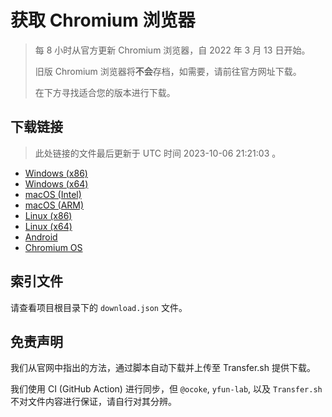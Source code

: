 # 获取 Chromium 浏览器

> 每 8 小时从官方更新 Chromium 浏览器，自 2022 年 3 月 13 日开始。
> 
> 旧版 Chromium 浏览器将**不会**存档，如需要，请前往官方网址下载。
>
> 在下方寻找适合您的版本进行下载。

## 下载链接

> 此处链接的文件最后更新于 UTC 时间 2023-10-06 21:21:03
。

- [Windows (x86)](https://transfer.sh/lM9T7fvXbn/Win.zip)
- [Windows (x64)](https://transfer.sh/g8DrCBlCnh/Win_x64.zip)
- [macOS (Intel)](https://transfer.sh/jdShGMV7YG/Mac.zip)
- [macOS (ARM)](https://transfer.sh/OuOYuKiwpP/Mac_Arm.zip)
- [Linux (x86)](https://transfer.sh/Onzvm8JJsT/Linux.zip)
- [Linux (x64)](https://transfer.sh/GbnGQkRhef/Linux_x64.zip)
- [Android](https://transfer.sh/DMR033hQhL/Android.zip)
- [Chromium OS](https://transfer.sh/4zLQAzLn5Y/Linux_ChromiumOS_Full.zip)

## 索引文件

请查看项目根目录下的 `download.json` 文件。

## 免责声明

我们从官网中指出的方法，通过脚本自动下载并上传至 Transfer.sh 提供下载。

我们使用 CI (GitHub Action) 进行同步，但 `@ocoke`, `yfun-lab`, 以及 `Transfer.sh` 不对文件内容进行保证，请自行对其分辨。
